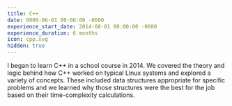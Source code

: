 ```yaml
---
title: C++
date: 0000-06-01 00:00:00 -0600
experience_start_date: 2014-08-01 00:00:00 -0600
experience_duration: 6 months
icon: cpp.svg
hidden: true
---
```

I began to learn C++ in a school course in 2014. We covered the theory and logic behind how C++ worked on typical Linux systems and explored a variety of concepts. These included data structures appropriate for specific problems and we learned why those structures were the best for the job based on their time-complexity calculations.

